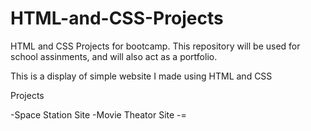 # HTML-and-CSS-Projects
HTML and CSS Projects for bootcamp.
This repository will be used for school assinments, and will also act as a portfolio. 

This is a display of simple website I made using HTML and CSS

Projects

-Space Station Site
-Movie Theator Site
-=
